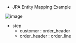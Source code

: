 - JPA Entity Mapping Example

![image](https://github.com/AngryPig123/AngryPig123.github.io/assets/86225268/b0dba12e-c725-40e9-bd11-ac834e4ede37)

- step
  - customer : order_header
  - order_header : order_line